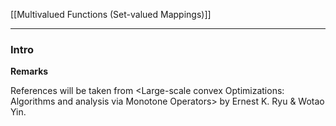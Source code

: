 [[Multivalued Functions (Set-valued Mappings)]]

---
### **Intro**

**Remarks**

References will be taken from \<Large-scale convex Optimizations: Algorithms and analysis via Monotone Operators\> by Ernest K. Ryu & Wotao Yin. 


